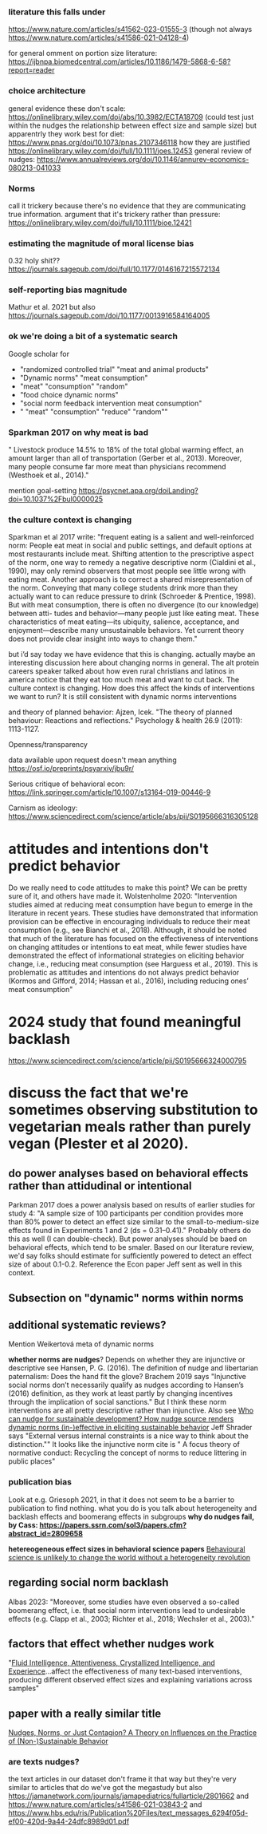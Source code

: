 ### literature this falls under
https://www.nature.com/articles/s41562-023-01555-3
(though not always https://www.nature.com/articles/s41586-021-04128-4)

for general omment on portion size literature: https://ijbnpa.biomedcentral.com/articles/10.1186/1479-5868-6-58?report=reader

### choice architecture 
general evidence these don't scale: https://onlinelibrary.wiley.com/doi/abs/10.3982/ECTA18709 (could test just within the nudges the relationship between effect size and sample size)
but apparentrly they work best for diet: https://www.pnas.org/doi/10.1073/pnas.2107346118
how they are justified https://onlinelibrary.wiley.com/doi/full/10.1111/joes.12453
general review of nudges: https://www.annualreviews.org/doi/10.1146/annurev-economics-080213-041033
### Norms

call it trickery because there's no evidence that they are communicating true information. argument that it's trickery rather than pressure: https://onlinelibrary.wiley.com/doi/full/10.1111/bioe.12421

### estimating the magnitude of moral license bias
0.32 holy shit?? https://journals.sagepub.com/doi/full/10.1177/0146167215572134
### self-reporting bias magnitude
Mathur et al. 2021 but also https://journals.sagepub.com/doi/10.1177/0013916584164005
### ok we're doing a bit of a systematic search
Google scholar for 
* "randomized controlled trial" "meat and animal products"
* "Dynamic norms" "meat consumption"
*  "meat" "consumption" "random"
* "food choice dynamic norms"
* "social norm feedback intervention meat consumption"
* " "meat" "consumption" "reduce" "random""
### Sparkman 2017 on why meat is bad


" Livestock produce 14.5% to 18% of the total global warming effect, an amount larger than all of transportation (Gerber et al., 2013). Moreover, many people consume far more meat than physicians recommend (Westhoek et al., 2014)."

mention goal-setting https://psycnet.apa.org/doiLanding?doi=10.1037%2Fbul0000025

### the culture context is changing
Sparkman et al 2017 write: "frequent eating is a salient and well-reinforced norm: People eat meat in social and public settings, and default options at most restaurants include meat. Shifting attention to the prescriptive aspect of the norm, one way to remedy a negative descriptive norm (Cialdini et al., 1990), may only remind observers that most people see little wrong with eating meat. Another approach is to correct a shared misrepresentation of the norm. Conveying that many college students drink more than they actually want to can reduce pressure to drink (Schroeder & Prentice, 1998). But with meat consumption, there is often no divergence (to our knowledge) between atti- tudes and behavior—many people just like eating meat. These characteristics of meat eating—its ubiquity, salience, acceptance, and enjoyment—describe many unsustainable behaviors. Yet current theory does not provide clear insight into ways to change them."

but i’d say today we have evidence that this is changing. actually maybe an interesting discussion here about changing norms in general. The alt protein careers speaker talked about how even rural christians and latinos in america notice that they eat too much meat and want to cut back. The culture context is changing. How does this affect the kinds of interventions we want to run? It is still consistent with dynamic norms interventions


and theory of planned behavior: Ajzen, Icek. "The theory of planned behaviour: Reactions and reflections." Psychology & health 26.9 (2011): 1113-1127.

Openness/transparency

data available upon request doesn't mean anything https://osf.io/preprints/psyarxiv/jbu9r/

Serious critique of behavioral econ: https://link.springer.com/article/10.1007/s13164-019-00446-9

Carnism as ideology: https://www.sciencedirect.com/science/article/abs/pii/S0195666316305128

# attitudes and intentions don't predict behavior

Do we really need to code attitudes to make this point? We can be pretty sure of it, and others have made it. Wolstenholme	2020: "Intervention studies aimed at reducing meat consumption have begun to emerge in the literature in recent years. These studies have demonstrated that information provision can be effective in encouraging individuals to reduce their meat consumption (e.g., see Bianchi et al., 2018). Although, it should be noted that much of the literature has focused on the effectiveness of interventions on changing attitudes or intentions to eat meat, while fewer studies have demonstrated the effect of informational strategies on eliciting behavior change, i.e., reducing meat consumption (see Harguess et al., 2019). This is problematic as attitudes and intentions do not always predict behavior (Kormos and Gifford, 2014; Hassan et al., 2016), including reducing ones’ meat consumption"

# 2024 study that found meaningful backlash
https://www.sciencedirect.com/science/article/pii/S0195666324000795

# discuss the fact that we're sometimes observing substitution to vegetarian meals rather than purely vegan (PIester et al 2020).

## do power analyses based on behavioral effects rather than attidudinal or intentional

Parkman 2017 does a power analysis based on results of earlier studies for study 4: 
"A sample size of 100 participants per condition provides more than 80% power to detect an effect size similar to the small-to-medium-size effects found in Experiments 1 and 2 (ds = 0.31–0.41)." Probably others do this as well (I can double-check). But power analyses should be baed on behavioral effects, which tend to be smaler. Based on our literature review, we'd say folks should estimate for sufficiently powered to detect an effect size of about 0.1-0.2. Reference the Econ paper Jeff sent as well in this context.

## Subsection on "dynamic" norms within norms

## additional systematic reviews?
Mention Weikertová meta of dynamic norms

**whether norms are nudges**?
Depends on whether they are injunctive or descriptive 
see Hansen, P. G. (2016). The definition of nudge and libertarian paternalism: Does the hand fit the glove? Brachem 2019 says "Injunctive social norms don’t necessarily qualify as nudges according to Hansen’s (2016) definition, as they work at least partly by changing incentives through the implication of social sanctions." But I think these norm interventions are all pretty descriptive rather than injunctive. Also see [Who can nudge for sustainable development? How nudge source renders dynamic norms (in-)effective in eliciting sustainable behavior](10.1016/j.jclepro.2022.133246)
Jeff Shrader says "External versus internal constraints is a nice way to think about the distinction.""
It looks like the injunctive norm cite is " A focus theory of normative conduct: Recycling the concept of norms to reduce littering in public places"

### publication bias
Look at e.g. Griesoph 2021, in that it does not seem to be a barrier to publication to find nothing. what you do is you talk about heterogeneity and backlash effects and boomerang effects in subgroups
**why do nudges fail, by Cass: https://papers.ssrn.com/sol3/papers.cfm?abstract_id=2809658**

**hetereogeneous effect sizes in behavioral science papers**
[Behavioural science is unlikely to change the world without a heterogeneity revolution](https://www.nature.com/articles/s41562-021-01143-3)

## regarding social norm backlash
Albas 2023: "Moreover, some studies have even observed a so-called boomerang effect, i.e. that social norm interventions lead to undesirable effects (e.g. Clapp et al., 2003; Richter et al., 2018; Wechsler et al., 2003)."

## factors that effect whether nudges work

"[Fluid Intelligence, Attentiveness, Crystallized Intelligence, and Experience](https://www.pnas.org/doi/10.1073/pnas.2306281121)...affect the effectiveness of many text-based interventions, producing different observed effect sizes and explaining variations across samples"

## paper with a really similar title
[Nudges, Norms, or Just Contagion? A Theory on Influences on the Practice of (Non-)Sustainable Behavior](https://www.mdpi.com/2071-1050/12/24/10418)


### are texts nudges? 

the text articles in our dataset don't frame it that way but they're very similar to articles that do we've got the megastudy but also <https://jamanetwork.com/journals/jamapediatrics/fullarticle/2801662> and <https://www.nature.com/articles/s41586-021-03843-2> and <https://www.hbs.edu/ris/Publication%20Files/text_messages_6294f05d-ef00-420d-9a44-24dfc8989d01.pdf>
